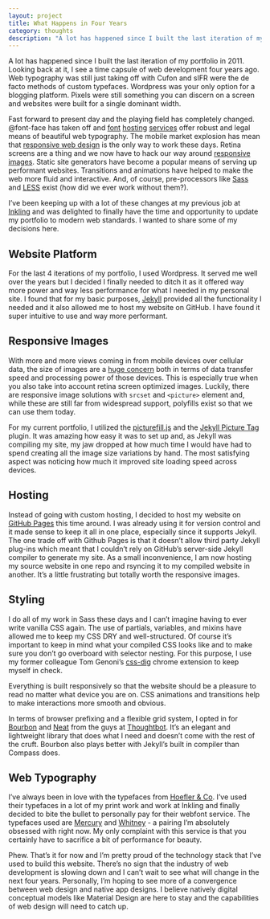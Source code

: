 ```yaml
---
layout: project
title: What Happens in Four Years
category: thoughts
description: "A lot has happened since I built the last iteration of my portfolio in 2011. Here's a look at some of the decisions I made when rebuilding my portfolio for the modern day."
---
```


<div class="row">
	<div class="col-md-6" markdown="1">
	
A lot has happened since I built the last iteration of my portfolio in 2011. Looking back at it, I see a time capsule of web development four years ago. Web typography was still just taking off with Cufon and sIFR were the de facto methods of custom typefaces. Wordpress was your only option for a blogging platform. Pixels were still something you can discern on a screen and websites were built for a single dominant width.

Fast forward to present day and the playing field has completely changed. @font-face has taken off and [font](https://typekit.com/") [hosting](http://www.webtype.com/") [services](http://www.typography.com/") offer robust and legal means of beautiful web typography. The mobile market explosion has mean that [responsive web design](http://alistapart.com/article/responsive-web-design") is the only way to work these days. Retina screens are a thing and we now have to hack our way around [responsive images](http://alistapart.com/article/responsive-images-in-practice"). Static site generators have become a popular means of serving up performant websites. Transitions and animations have helped to make the web more fluid and interactive. And, of course, pre-processors like [Sass](http://sass-lang.com/") and [LESS](http://lesscss.org/") exist (how did we ever work without them?).

I’ve been keeping up with a lot of these changes at my previous job at [Inkling](https://www.inkling.com/") and was delighted to finally have the time and opportunity to update my portfolio to modern web standards. I wanted to share some of my decisions here.

## Website Platform

For the last 4 iterations of my portfolio, I used Wordpress. It served me well over the years but I decided I finally needed to ditch it as it offered way more power and way less performance for what I needed in my personal site. I found that for my basic purposes, [Jekyll](http://jekyllrb.com/") provided all the functionality I needed and it also allowed me to host my website on GitHub. I have found it super intuitive to use and way more performant.

## Responsive Images

With more and more views coming in from mobile devices over cellular data, the size of images are a [huge concern](http://timkadlec.com/2013/06/why-we-need-responsive-images/") both in terms of data transfer speed and processing power of those devices. This is especially true when you also take into account retina screen optimized images. Luckily, there are responsive image solutions with <code>srcset</code> and <code>&lt;picture&gt;</code> element and, while these are still far from widespread support, polyfills exist so that we can use them today.

For my current portfolio, I utilized the [picturefill.js](https://github.com/scottjehl/picturefill") and the [Jekyll Picture Tag](https://github.com/robwierzbowski/jekyll-picture-tag") plugin. It was amazing how easy it was to set up and, as Jekyll was compiling my site, my jaw dropped at how much time I would have had to spend creating all the image size variations by hand. The most satisfying aspect was noticing how much it improved site loading speed across devices.

## Hosting

Instead of going with custom hosting, I decided to host my website on [GitHub Pages](https://pages.github.com/") this time around. I was already using it for version control and it made sense to keep it all in one place, especially since it supports Jekyll. The one trade off with Github Pages is that it doesn’t allow third party Jekyll plug-ins which meant that I couldn’t rely on GitHub’s server-side Jekyll compiler to generate my site. As a small inconvenience, I am now hosting my source website in one repo and rsyncing it to my compiled website in another. It’s a little frustrating but totally worth the responsive images.

## Styling

I do all of my work in Sass these days and I can’t imagine having to ever write vanilla CSS again. The use of partials, variables, and mixins have allowed me to keep my CSS DRY and well-structured. Of course it’s important to keep in mind what your compiled CSS looks like and to make sure you don’t go overboard with selector nesting. For this purpose, I use my former colleague Tom Genoni’s [css-dig](http://cssdig.com/") chrome extension to keep myself in check.

Everything is built responsively so that the website should be a pleasure to read no matter what device you are on. CSS animations and transitions help to make interactions more smooth and obvious.

In terms of browser prefixing and a flexible grid system, I opted in for [Bourbon](http://bourbon.io/") and [Neat](http://neat.bourbon.io/") from the guys at [Thoughtbot](https://thoughtbot.com/"). It’s an elegant and lightweight library that does what I need and doesn’t come with the rest of the cruft. Bourbon also plays better with Jekyll’s built in compiler than Compass does.

## Web Typography

I’ve always been in love with the typefaces from [Hoefler &amp; Co](http://www.typography.com/"). I’ve used their typefaces in a lot of my print work and work at Inkling and finally decided to bite the bullet to personally pay for their webfont service. The typefaces used are [Mercury](http://www.typography.com/fonts/mercury-text/overview/") and [Whitney](http://www.typography.com/fonts/whitney/overview/") - a pairing I’m absolutely obsessed with right now. My only complaint with this service is that you certainly have to sacrifice a bit of performance for beauty.

Phew. That’s it for now and I’m pretty proud of the technology stack that I’ve used to build this website. There’s no sign that the industry of web development is slowing down and I can’t wait to see what will change in the next four years. Personally, I’m hoping to see more of a convergence between web design and native app designs. I believe natively digital conceptual models like Material Design are here to stay and the capabilities of web design will need to catch up.	

</div>
</div>
